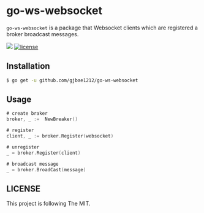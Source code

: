# go-ws-websocket

`go-ws-websocket` is a package that Websocket clients which are registered a broker broadcast messages.

<p align="left">       
   <a href="https://hits.seeyoufarm.com"/><img src="https://hits.seeyoufarm.com/api/count/incr/badge.svg?url=https%3A%2F%2Fgithub.com%2Fgjbae1212%2Fgo-ws-broadcast"/></a>
   <a href="/LICENSE"><img src="https://img.shields.io/badge/license-MIT-GREEN.svg" alt="license"/></a>
</p>

## Installation
```bash
$ go get -u github.com/gjbae1212/go-ws-websocket
```

## Usage
```go
# create braker
broker, _ :=  NewBreaker()

# register 
client, _ := broker.Register(websocket)

# unregister 
_ = broker.Register(client)

# broadcast message
_ = broker.BroadCast(message)   
```

## LICENSE
This project is following The MIT.
